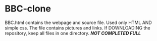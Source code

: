 # BBC-clone

BBC.html contains the webpage and source file.
Used only HTML AND simple css.
The file contains pictures and links.
If DOWNLOADING the repository, keep all files in one directory.
***NOT COMPLETED FULL***
